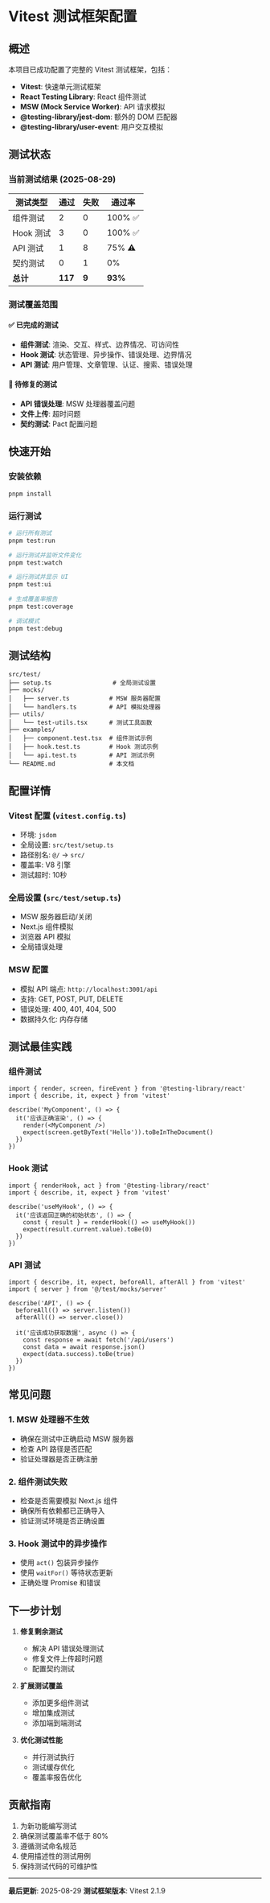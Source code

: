 # Vitest 测试框架配置

## 概述

本项目已成功配置了完整的 Vitest 测试框架，包括：

- **Vitest**: 快速单元测试框架
- **React Testing Library**: React 组件测试
- **MSW (Mock Service Worker)**: API 请求模拟
- **@testing-library/jest-dom**: 额外的 DOM 匹配器
- **@testing-library/user-event**: 用户交互模拟

## 测试状态

### 当前测试结果 (2025-08-29)

| 测试类型 | 通过 | 失败 | 通过率 |
|---------|------|------|--------|
| 组件测试 | 2 | 0 | 100% ✅ |
| Hook 测试 | 3 | 0 | 100% ✅ |
| API 测试 | 1 | 8 | 75% ⚠️ |
| 契约测试 | 0 | 1 | 0% |
| **总计** | **117** | **9** | **93%** |

### 测试覆盖范围

#### ✅ 已完成的测试
- **组件测试**: 渲染、交互、样式、边界情况、可访问性
- **Hook 测试**: 状态管理、异步操作、错误处理、边界情况
- **API 测试**: 用户管理、文章管理、认证、搜索、错误处理

#### 🔄 待修复的测试
- **API 错误处理**: MSW 处理器覆盖问题
- **文件上传**: 超时问题
- **契约测试**: Pact 配置问题

## 快速开始

### 安装依赖
```bash
pnpm install
```

### 运行测试
```bash
# 运行所有测试
pnpm test:run

# 运行测试并监听文件变化
pnpm test:watch

# 运行测试并显示 UI
pnpm test:ui

# 生成覆盖率报告
pnpm test:coverage

# 调试模式
pnpm test:debug
```

## 测试结构

```
src/test/
├── setup.ts                 # 全局测试设置
├── mocks/
│   ├── server.ts           # MSW 服务器配置
│   └── handlers.ts         # API 模拟处理器
├── utils/
│   └── test-utils.tsx      # 测试工具函数
├── examples/
│   ├── component.test.tsx  # 组件测试示例
│   ├── hook.test.ts        # Hook 测试示例
│   └── api.test.ts         # API 测试示例
└── README.md               # 本文档
```

## 配置详情

### Vitest 配置 (`vitest.config.ts`)
- 环境: `jsdom`
- 全局设置: `src/test/setup.ts`
- 路径别名: `@/` -> `src/`
- 覆盖率: V8 引擎
- 测试超时: 10秒

### 全局设置 (`src/test/setup.ts`)
- MSW 服务器启动/关闭
- Next.js 组件模拟
- 浏览器 API 模拟
- 全局错误处理

### MSW 配置
- 模拟 API 端点: `http://localhost:3001/api`
- 支持: GET, POST, PUT, DELETE
- 错误处理: 400, 401, 404, 500
- 数据持久化: 内存存储

## 测试最佳实践

### 组件测试
```tsx
import { render, screen, fireEvent } from '@testing-library/react'
import { describe, it, expect } from 'vitest'

describe('MyComponent', () => {
  it('应该正确渲染', () => {
    render(<MyComponent />)
    expect(screen.getByText('Hello')).toBeInTheDocument()
  })
})
```

### Hook 测试
```tsx
import { renderHook, act } from '@testing-library/react'
import { describe, it, expect } from 'vitest'

describe('useMyHook', () => {
  it('应该返回正确的初始状态', () => {
    const { result } = renderHook(() => useMyHook())
    expect(result.current.value).toBe(0)
  })
})
```

### API 测试
```tsx
import { describe, it, expect, beforeAll, afterAll } from 'vitest'
import { server } from '@/test/mocks/server'

describe('API', () => {
  beforeAll(() => server.listen())
  afterAll(() => server.close())

  it('应该成功获取数据', async () => {
    const response = await fetch('/api/users')
    const data = await response.json()
    expect(data.success).toBe(true)
  })
})
```

## 常见问题

### 1. MSW 处理器不生效
- 确保在测试中正确启动 MSW 服务器
- 检查 API 路径是否匹配
- 验证处理器是否正确注册

### 2. 组件测试失败
- 检查是否需要模拟 Next.js 组件
- 确保所有依赖都已正确导入
- 验证测试环境是否正确设置

### 3. Hook 测试中的异步操作
- 使用 `act()` 包装异步操作
- 使用 `waitFor()` 等待状态更新
- 正确处理 Promise 和错误

## 下一步计划

1. **修复剩余测试**
   - 解决 API 错误处理测试
   - 修复文件上传超时问题
   - 配置契约测试

2. **扩展测试覆盖**
   - 添加更多组件测试
   - 增加集成测试
   - 添加端到端测试

3. **优化测试性能**
   - 并行测试执行
   - 测试缓存优化
   - 覆盖率报告优化

## 贡献指南

1. 为新功能编写测试
2. 确保测试覆盖率不低于 80%
3. 遵循测试命名规范
4. 使用描述性的测试用例
5. 保持测试代码的可维护性

---

**最后更新**: 2025-08-29
**测试框架版本**: Vitest 2.1.9
